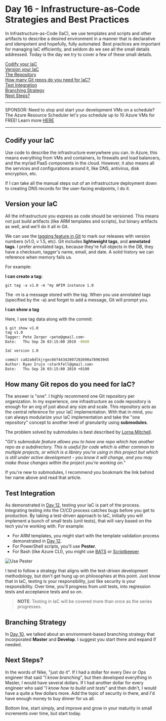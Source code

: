 # Day 16 - Infrastructure-as-Code Strategies and Best Practices

In Infrastructure-as-Code (IaC), we use templates and scripts and other artifacts to describe a desired environment in a manner that is declarative and idempotent and hopefully, fully automated. Best practices are important for managing IaC efficiently, and seldom do we see all the small details addressed. Today is the day we try to cover a few of these small details.

[Codify your IaC](#codify-your-iac)<br/>
[Version your IaC](#version-your-iac)<br/>
[The Repository](#the-repository)<br/>
[How many Git repos do you need for IaC?](#how-many-git-repos-do-you-need-for-iac)<br/>
[Test Integration](#test-integration)<br/>
[Branching Strategy](#branching-strategy)<br/>
[Next Steps?](#next-steps)<br/>

***
SPONSOR: Need to stop and start your development VMs on a schedule? The Azure Resource Scheduler let's you schedule up to 10 Azure VMs for FREE! Learn more [HERE](https://azuremarketplace.microsoft.com/en-us/marketplace/apps/lumagatena.resourcescheduler?tab=Overview)
***

## Codify your IaC

Use code to describe the infrastructure everywhere you can. In Azure, this means everything from VMs and containers, to firewalls and load balancers, and the myriad PaaS components in the cloud. However, it also means all the services and configurations around it, like DNS, antivirus, disk encryption, etc.

If I can take all the manual steps out of an infrastructure deployment down to creating DNS records for the user-facing endpoints, I do it.

## Version your IaC

All the infrastructure you express as code should be versioned. This means not just build artifacts (like ARM templates and scripts), but binary artifacts as well, and we'll do it all in Git.

We can use the [tagging feature in Git](https://git-scm.com/book/en/v2/Git-Basics-Tagging) to mark our releases with version numbers (v1.0, v 1.5, etc). Git includes **lightweight tags**, and **annotated tags**. I prefer annotated tags, because they're full objects in the DB, they have a checksum, tagger's name, email, and date. A solid history we can reference when memory fails us.

For example:

**I can create a tag:**

`git tag -a v1.0 -m "my APIM instance 1.0`

The -m is a message stored with the tag. When you use annotated tags (specified by the -a) and forget to add a message, Git will prompt you.

**I can show a tag**

Here, I see tag data along with the commit:

```bash
$ git show v1.0
tag v1.0
Tagger: Pete Zerger <pete@gmail.com>
Date:   Thu Sep 26 03:15:00 2019 -0600

IaC version 1.0

commit ca82a6dlkjrgec66f44342007202690a78963945
Author: Ryan Irujo <starkfell@gmail.com>
Date:   Thu Sep 26 03:15:00 2019 +0100
```

## How many Git repos do you need for IaC?

The answer is "one". I highly recommend one Git repository per organization. In my experience, one infrastructure as code repository is enough for an org of just about any size and scale. This repository acts as the central reference for your IaC implementation. With that in mind, you can always modularize your IaC implementation and take the "one repository" concept to another level of granularity using **submodules**.

The problem solved by submodules is best described by [Lorna Mitchell](https://dzone.com/articles/git-submodules-dependent-or). 

"*Git's submodule feature allows you to have one repo which has another repo as a subdirectory. This is useful for code which is either common to multiple projects, or which is a library you're using in this project but which is still under active development - you know it will change, and you may make those changes within the project you're working on.*"

If you're new to submodules, I recommend you bookmark the link behind her name above and read that article.

## Test Integration

As demonstrated in [Day 12](https://github.com/starkfell/100DaysOfIaC/blob/master/articles/day.12.contin.integration.md), testing your IaC is part of the process. Integrating testing into the CI/CD process catches bugs before you get to production. By taking a test-driven approach to IaC, initially you will implement a bunch of small tests (unit tests), that will vary based on the tech you're working with. For example:

- For ARM templates, you might start with the template validation process demonstrated in [Day 12](https://github.com/starkfell/100DaysOfIaC/blob/master/articles/day.12.contin.integration.md).
- For PowerShell scripts, you'll use **Pester**.
- For Bash (like Azure CLI), you might use [BATS](https://github.com/sstephenson/bats) or [Scriptkeeper](https://www.originate.com/thinking/stories/testing-bash-scripts-with-scriptkeeper/)

![Use Pester](../images/day16/use.pester.jpg)

I tend to follow a strategy that aligns with the test-driven development methodology, but don't get hung up on philosophies at this point. Just know that in IaC, testing is your responsibility, just like security is your responsibility. Over time, you'll progress from unit tests, into regression tests and acceptance tests and so on.

>**NOTE**: Testing in IaC will be covered more than once as the series progresses.

## Branching Strategy

In [Day 10](https://github.com/starkfell/100DaysOfIaC/blob/master/articles/day.10.cicd.iac.bldg.blocks.md), we talked about an environment-based branching strategy that incorporated **Master** and **Develop**. I suggest you start there and expand if needed.

## Next Steps?

In the words of Nike, "just do it". If I had a dollar for every Dev or Ops engineer that said "*I know branching*", but then developed everything in Master, I would have several dollars. If I had another dollar for every engineer who said "*I know how to build unit tests*" and then didn't, I would have a quite a few dollars more. Add the topic of security in there, and I'd have enough money to buy dinner for us all.

Bottom line, start simply, and improve and grow in your maturity in small increments over time, but start today.